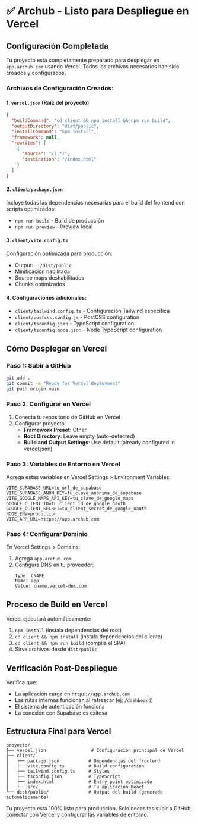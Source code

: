 # ✅ Archub - Listo para Despliegue en Vercel

## Configuración Completada

Tu proyecto está completamente preparado para desplegar en `app.archub.com` usando Vercel. Todos los archivos necesarios han sido creados y configurados.

### Archivos de Configuración Creados:

#### 1. `vercel.json` (Raíz del proyecto)
```json
{
  "buildCommand": "cd client && npm install && npm run build",
  "outputDirectory": "dist/public",
  "installCommand": "npm install",
  "framework": null,
  "rewrites": [
    {
      "source": "/(.*)",
      "destination": "/index.html"
    }
  ]
}
```

#### 2. `client/package.json`
Incluye todas las dependencias necesarias para el build del frontend con scripts optimizados:
- `npm run build` - Build de producción
- `npm run preview` - Preview local

#### 3. `client/vite.config.ts`
Configuración optimizada para producción:
- Output: `../dist/public`
- Minificación habilitada
- Source maps deshabilitados
- Chunks optimizados

#### 4. Configuraciones adicionales:
- `client/tailwind.config.ts` - Configuración Tailwind específica
- `client/postcss.config.js` - PostCSS configuration
- `client/tsconfig.json` - TypeScript configuration
- `client/tsconfig.node.json` - Node TypeScript configuration

## Cómo Desplegar en Vercel

### Paso 1: Subir a GitHub
```bash
git add .
git commit -m "Ready for Vercel deployment"
git push origin main
```

### Paso 2: Configurar en Vercel
1. Conecta tu repositorio de GitHub en Vercel
2. Configurar proyecto:
   - **Framework Preset**: Other
   - **Root Directory**: Leave empty (auto-detected)
   - **Build and Output Settings**: Use default (already configured in vercel.json)

### Paso 3: Variables de Entorno en Vercel
Agrega estas variables en Vercel Settings > Environment Variables:

```
VITE_SUPABASE_URL=tu_url_de_supabase
VITE_SUPABASE_ANON_KEY=tu_clave_anonima_de_supabase
VITE_GOOGLE_MAPS_API_KEY=tu_clave_de_google_maps
GOOGLE_CLIENT_ID=tu_client_id_de_google_oauth
GOOGLE_CLIENT_SECRET=tu_client_secret_de_google_oauth
NODE_ENV=production
VITE_APP_URL=https://app.archub.com
```

### Paso 4: Configurar Dominio
En Vercel Settings > Domains:
1. Agrega `app.archub.com`
2. Configura DNS en tu proveedor:
   ```
   Type: CNAME
   Name: app
   Value: cname.vercel-dns.com
   ```

## Proceso de Build en Vercel

Vercel ejecutará automáticamente:
1. `npm install` (instala dependencias del root)
2. `cd client && npm install` (instala dependencias del cliente)
3. `cd client && npm run build` (compila el SPA)
4. Sirve archivos desde `dist/public`

## Verificación Post-Despliegue

Verifica que:
- La aplicación carga en `https://app.archub.com`
- Las rutas internas funcionan al refrescar (ej: `/dashboard`)
- El sistema de autenticación funciona
- La conexión con Supabase es exitosa

## Estructura Final para Vercel

```
proyecto/
├── vercel.json                 # Configuración principal de Vercel
├── client/
│   ├── package.json           # Dependencias del frontend
│   ├── vite.config.ts         # Build configuration
│   ├── tailwind.config.ts     # Styles
│   ├── tsconfig.json          # TypeScript
│   ├── index.html             # Entry point optimizado
│   └── src/                   # Tu aplicación React
└── dist/public/               # Output del build (generado automáticamente)
```

Tu proyecto está 100% listo para producción. Solo necesitas subir a GitHub, conectar con Vercel y configurar las variables de entorno.